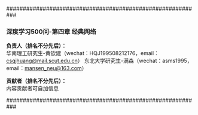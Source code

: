 ###########################################################

### 深度学习500问-第四章 经典网络

**负责人（排名不分先后）：**  
华南理工研究生-黄钦建（wechat：HQJ199508212176，email：csqjhuang@mail.scut.edu.cn） 
东北大学研究生-满森（wechat：asms1995，email：mansen_neu@163.com）


**贡献者（排名不分先后）：**  
内容贡献者可自加信息

###########################################################
